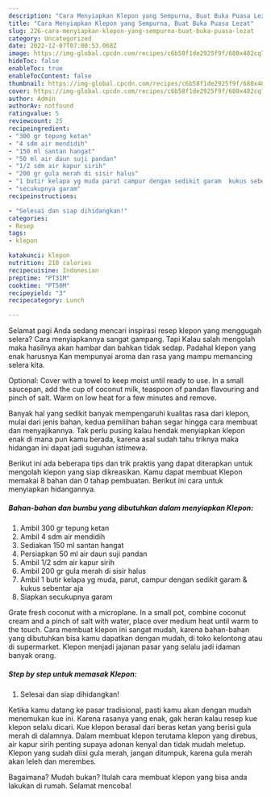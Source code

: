 ```yaml
---
description: "Cara Menyiapkan Klepon yang Sempurna, Buat Buka Puasa Lezat"
title: "Cara Menyiapkan Klepon yang Sempurna, Buat Buka Puasa Lezat"
slug: 226-cara-menyiapkan-klepon-yang-sempurna-buat-buka-puasa-lezat
category: Uncategorized
date: 2022-12-07T07:00:53.068Z
image: https://img-global.cpcdn.com/recipes/c6b58f1de2925f9f/680x482cq70/klepon-foto-resep-utama.jpg
hideToc: false
enableToc: true
enableTocContent: false
thumbnail: https://img-global.cpcdn.com/recipes/c6b58f1de2925f9f/680x482cq70/klepon-foto-resep-utama.jpg
cover: https://img-global.cpcdn.com/recipes/c6b58f1de2925f9f/680x482cq70/klepon-foto-resep-utama.jpg
author: Admin
authorAv: notfound
ratingvalue: 5
reviewcount: 25
recipeingredient:
- "300 gr tepung ketan"
- "4 sdm air mendidih"
- "150 ml santan hangat"
- "50 ml air daun suji pandan"
- "1/2 sdm air kapur sirih"
- "200 gr gula merah di sisir halus"
- "1 butir kelapa yg muda parut campur dengan sedikit garam  kukus sebentar aja"
- "secukupnya garam"
recipeinstructions:

- "Selesai dan siap dihidangkan!"
categories:
- Resep
tags:
- klepon

katakunci: klepon 
nutrition: 210 calories
recipecuisine: Indonesian
preptime: "PT31M"
cooktime: "PT50M"
recipeyield: "3"
recipecategory: Lunch

---
```



Selamat pagi Anda sedang mencari inspirasi resep klepon yang menggugah selera? Cara menyiapkannya sangat gampang. Tapi Kalau salah mengolah maka hasilnya akan hambar dan bahkan tidak sedap. Padahal klepon yang enak harusnya Kan mempunyai aroma dan rasa yang mampu memancing selera kita.


Optional: Cover with a towel to keep moist until ready to use. In a small saucepan, add the cup of coconut milk, teaspoon of pandan flavouring and pinch of salt. Warm on low heat for a few minutes and remove.

Banyak hal yang sedikit banyak mempengaruhi kualitas rasa dari klepon, mulai dari jenis bahan, kedua pemilihan bahan segar hingga cara membuat dan menyajikannya. Tak perlu pusing kalau hendak menyiapkan klepon enak di mana pun kamu berada, karena asal sudah tahu triknya maka hidangan ini dapat jadi suguhan istimewa.


Berikut ini ada beberapa tips dan trik praktis yang dapat diterapkan untuk mengolah klepon yang siap dikreasikan. Kamu dapat membuat Klepon memakai 8 bahan dan 0 tahap pembuatan. Berikut ini cara untuk menyiapkan hidangannya.

<!--inarticleads1-->

##### Bahan-bahan dan bumbu yang dibutuhkan dalam menyiapkan Klepon:

1. Ambil 300 gr tepung ketan
1. Ambil 4 sdm air mendidih
1. Sediakan 150 ml santan hangat
1. Persiapkan 50 ml air daun suji pandan
1. Ambil 1/2 sdm air kapur sirih
1. Ambil 200 gr gula merah di sisir halus
1. Ambil 1 butir kelapa yg muda, parut, campur dengan sedikit garam &amp; kukus sebentar aja
1. Siapkan secukupnya garam


Grate fresh coconut with a microplane. In a small pot, combine coconut cream and a pinch of salt with water, place over medium heat until warm to the touch. Cara membuat klepon ini sangat mudah, karena bahan-bahan yang dibutuhkan bisa kamu dapatkan dengan mudah, di toko kelontong atau di supermarket. Klepon menjadi jajanan pasar yang selalu jadi idaman banyak orang. 

<!--inarticleads2-->

##### Step by step untuk memasak Klepon:


1. Selesai dan siap dihidangkan!

Ketika kamu datang ke pasar tradisional, pasti kamu akan dengan mudah menemukan kue ini. Karena rasanya yang enak, gak heran kalau resep kue klepon selalu dicari. Kue klepon berasal dari beras ketan yang berisi gula merah di dalamnya. Dalam membuat klepon terutama klepon yang direbus, air kapur sirih penting supaya adonan kenyal dan tidak mudah meletup. Klepon yang sudah diisi gula merah, jangan ditumpuk, karena gula merah akan leleh dan merembes. 

Bagaimana? Mudah bukan? Itulah cara membuat klepon yang bisa anda lakukan di rumah. Selamat mencoba!
